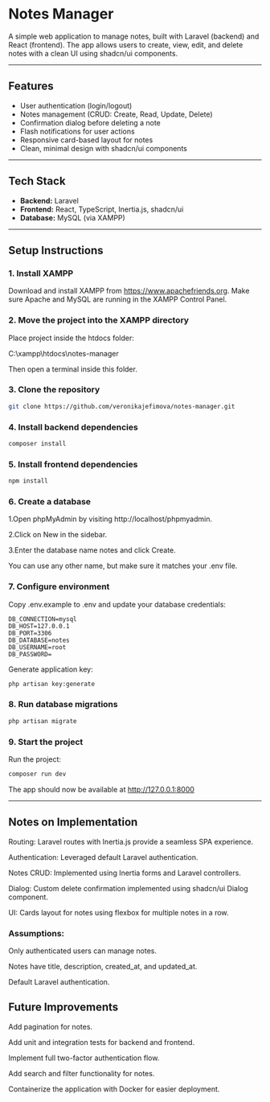 # Notes Manager

A simple web application to manage notes, built with Laravel (backend) and React (frontend). The app allows users to create, view, edit, and delete notes with a clean UI using shadcn/ui components.

---

## Features

- User authentication (login/logout)
- Notes management (CRUD: Create, Read, Update, Delete)
- Confirmation dialog before deleting a note
- Flash notifications for user actions
- Responsive card-based layout for notes
- Clean, minimal design with shadcn/ui components

---

## Tech Stack

- **Backend:** Laravel
- **Frontend:** React, TypeScript, Inertia.js, shadcn/ui
- **Database:** MySQL (via XAMPP)

---

## Setup Instructions

### 1. Install XAMPP

Download and install XAMPP from https://www.apachefriends.org.
Make sure Apache and MySQL are running in the XAMPP Control Panel.

### 2. Move the project into the XAMPP directory

Place project inside the htdocs folder:

C:\xampp\htdocs\notes-manager


Then open a terminal inside this folder.

### 3. Clone the repository

```bash
git clone https://github.com/veronikajefimova/notes-manager.git
```

### 4. Install backend dependencies

```bash
composer install
```

### 5. Install frontend dependencies

```bash
npm install
```

### 6. Create a database

1.Open phpMyAdmin by visiting http://localhost/phpmyadmin.

2.Click on New in the sidebar.

3.Enter the database name notes and click Create.

You can use any other name, but make sure it matches your .env file.

### 7. Configure environment

Copy .env.example to .env and update your database credentials:

```env
DB_CONNECTION=mysql
DB_HOST=127.0.0.1
DB_PORT=3306
DB_DATABASE=notes
DB_USERNAME=root
DB_PASSWORD=
```

Generate application key:

```bash
php artisan key:generate
```

### 8. Run database migrations

```bash
php artisan migrate
```

### 9. Start the project

Run the project:

```bash
composer run dev
```

The app should now be available at http://127.0.0.1:8000

---

## Notes on Implementation

Routing: Laravel routes with Inertia.js provide a seamless SPA experience.

Authentication: Leveraged default Laravel authentication.

Notes CRUD: Implemented using Inertia forms and Laravel controllers.

Dialog: Custom delete confirmation implemented using shadcn/ui Dialog component.

UI: Cards layout for notes using flexbox for multiple notes in a row.

### Assumptions:

Only authenticated users can manage notes.

Notes have title, description, created_at, and updated_at.

Default Laravel authentication.

## Future Improvements

Add pagination for notes.

Add unit and integration tests for backend and frontend.

Implement full two-factor authentication flow.

Add search and filter functionality for notes.

Containerize the application with Docker for easier deployment.